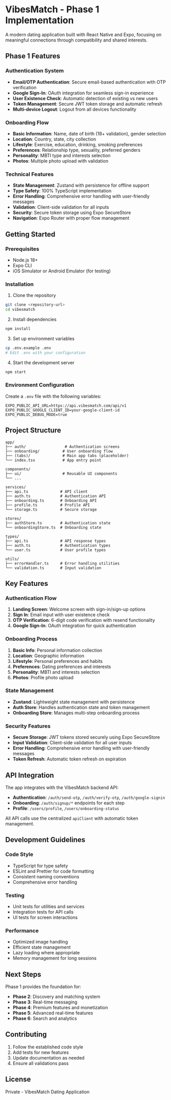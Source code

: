 # VibesMatch - Phase 1 Implementation

A modern dating application built with React Native and Expo, focusing on meaningful connections through compatibility and shared interests.

## Phase 1 Features

### Authentication System
- **Email/OTP Authentication**: Secure email-based authentication with OTP verification
- **Google Sign-In**: OAuth integration for seamless sign-in experience
- **User Existence Check**: Automatic detection of existing vs new users
- **Token Management**: Secure JWT token storage and automatic refresh
- **Multi-device Logout**: Logout from all devices functionality

### Onboarding Flow
- **Basic Information**: Name, date of birth (18+ validation), gender selection
- **Location**: Country, state, city collection
- **Lifestyle**: Exercise, education, drinking, smoking preferences
- **Preferences**: Relationship type, sexuality, preferred genders
- **Personality**: MBTI type and interests selection
- **Photos**: Multiple photo upload with validation

### Technical Features
- **State Management**: Zustand with persistence for offline support
- **Type Safety**: 100% TypeScript implementation
- **Error Handling**: Comprehensive error handling with user-friendly messages
- **Validation**: Client-side validation for all inputs
- **Security**: Secure token storage using Expo SecureStore
- **Navigation**: Expo Router with proper flow management

## Getting Started

### Prerequisites
- Node.js 18+
- Expo CLI
- iOS Simulator or Android Emulator (for testing)

### Installation

1. Clone the repository
```bash
git clone <repository-url>
cd vibesmatch
```

2. Install dependencies
```bash
npm install
```

3. Set up environment variables
```bash
cp .env.example .env
# Edit .env with your configuration
```

4. Start the development server
```bash
npm start
```

### Environment Configuration

Create a `.env` file with the following variables:

```env
EXPO_PUBLIC_API_URL=https://api.vibesmatch.com/api/v1
EXPO_PUBLIC_GOOGLE_CLIENT_ID=your-google-client-id
EXPO_PUBLIC_DEBUG_MODE=true
```

## Project Structure

```
app/
├── auth/                 # Authentication screens
├── onboarding/          # User onboarding flow
├── (tabs)/              # Main app tabs (placeholder)
└── index.tsx            # App entry point

components/
├── ui/                  # Reusable UI components
└── ...

services/
├── api.ts              # API client
├── auth.ts             # Authentication API
├── onboarding.ts       # Onboarding API
├── profile.ts          # Profile API
└── storage.ts          # Secure storage

stores/
├── authStore.ts        # Authentication state
└── onboardingStore.ts  # Onboarding state

types/
├── api.ts              # API response types
├── auth.ts             # Authentication types
└── user.ts             # User profile types

utils/
├── errorHandler.ts     # Error handling utilities
└── validation.ts       # Input validation
```

## Key Features

### Authentication Flow
1. **Landing Screen**: Welcome screen with sign-in/sign-up options
2. **Sign In**: Email input with user existence check
3. **OTP Verification**: 6-digit code verification with resend functionality
4. **Google Sign-In**: OAuth integration for quick authentication

### Onboarding Process
1. **Basic Info**: Personal information collection
2. **Location**: Geographic information
3. **Lifestyle**: Personal preferences and habits
4. **Preferences**: Dating preferences and interests
5. **Personality**: MBTI and interests selection
6. **Photos**: Profile photo upload

### State Management
- **Zustand**: Lightweight state management with persistence
- **Auth Store**: Handles authentication state and token management
- **Onboarding Store**: Manages multi-step onboarding process

### Security Features
- **Secure Storage**: JWT tokens stored securely using Expo SecureStore
- **Input Validation**: Client-side validation for all user inputs
- **Error Handling**: Comprehensive error handling with user-friendly messages
- **Token Refresh**: Automatic token refresh on expiration

## API Integration

The app integrates with the VibesMatch backend API:

- **Authentication**: `/auth/send-otp`, `/auth/verify-otp`, `/auth/google-signin`
- **Onboarding**: `/auth/signup/*` endpoints for each step
- **Profile**: `/users/profile`, `/users/onboarding-status`

All API calls use the centralized `apiClient` with automatic token management.

## Development Guidelines

### Code Style
- TypeScript for type safety
- ESLint and Prettier for code formatting
- Consistent naming conventions
- Comprehensive error handling

### Testing
- Unit tests for utilities and services
- Integration tests for API calls
- UI tests for screen interactions

### Performance
- Optimized image handling
- Efficient state management
- Lazy loading where appropriate
- Memory management for long sessions

## Next Steps

Phase 1 provides the foundation for:
- **Phase 2**: Discovery and matching system
- **Phase 3**: Real-time messaging
- **Phase 4**: Premium features and monetization
- **Phase 5**: Advanced real-time features
- **Phase 6**: Search and analytics

## Contributing

1. Follow the established code style
2. Add tests for new features
3. Update documentation as needed
4. Ensure all validations pass

## License

Private - VibesMatch Dating Application